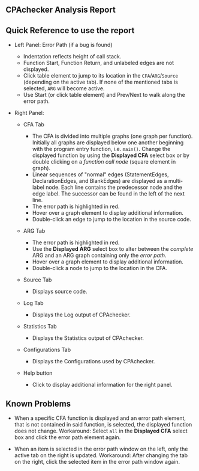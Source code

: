 <!--
This file is part of CPAchecker,
a tool for configurable software verification:
https://cpachecker.sosy-lab.org

SPDX-FileCopyrightText: 2007-2020 Dirk Beyer <https://www.sosy-lab.org>

SPDX-License-Identifier: Apache-2.0
-->

CPAchecker Analysis Report
--------------------------

Quick Reference to use the report
---------------------------------

  - Left Panel: Error Path (if a bug is found)

     - Indentation reflects height of call stack.
     - Function Start, Function Return, and unlabeled edges are not displayed.
     - Click table element to jump to its location in the `CFA`/`ARG`/`Source` (depending on the active tab).
        If none of the mentioned tabs is selected, `ARG` will become active.
     - Use Start (or click table element) and Prev/Next to walk along the error path.
     

  - Right Panel:

    - CFA Tab

      - The CFA is divided into multiple graphs (one graph per function).
         Initially all graphs are displayed below one another beginning with the program entry function, i.e. `main()`.
         Change the displayed function by using the **Displayed CFA** select box or
         by double clicking on a *function call node* (square element in graph).
      - Linear sequences of "normal" edges (StatementEdges, DeclarationEdges, and BlankEdges)
         are displayed as a multi-label node. Each line contains the predecessor node and the edge label. 
         The successor can be found in the left of the next line.
      - The error path is highlighted in red.
      - Hover over a graph element to display additional information.
      - Double-click an edge to jump to the location in the source code.

    - ARG Tab

      - The error path is highlighted in red.
      - Use the **Displayed ARG** select box to alter between the *complete* ARG and 
        an ARG graph containing only the *error path*.
      - Hover over a graph element to display additional information.
      - Double-click a node to jump to the location in the CFA.

    - Source Tab

      - Displays source code.

    - Log Tab

      - Displays the Log output of CPAchecker.
      
    - Statistics Tab

      - Displays the Statistics output of CPAchecker.

    - Configurations Tab

      - Displays the Configurations used by CPAchecker.

    - Help button

      - Click to display additional information for the right panel.


Known Problems
--------------

  - When a specific CFA function is displayed and an error path element, that is not contained in said function, is selected, the displayed function does not change.
     Workaround: Select `all` in the **Displayed CFA** select box and click the error path element again.

  - When an item is selected in the error path window on the left, only the active tab on the right is updated.
     Workaround: After changing the tab on the right, click the selected item in the error path window again.

